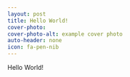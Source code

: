 ```yaml
---
layout: post
title: Hello World!
cover-photo: 
cover-photo-alt: example cover photo
auto-header: none
icon: fa-pen-nib
---
```


Hello World!